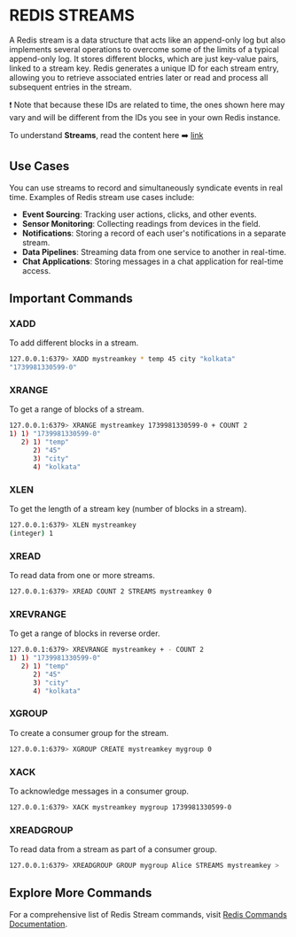 # REDIS STREAMS

A Redis stream is a data structure that acts like an append-only log but also implements several operations to overcome some of the limits of a typical append-only log. It stores different blocks, which are just key-value pairs, linked to a stream key. Redis generates a unique ID for each stream entry, allowing you to retrieve associated entries later or read and process all subsequent entries in the stream.

❗ Note that because these IDs are related to time, the ones shown here may vary and will be different from the IDs you see in your own Redis instance.

To understand **Streams**, read the content here ➡️ [link](https://medium.com/redis-with-raphael-de-lio/understanding-redis-streams-33aa96ca7206)

## Use Cases

You can use streams to record and simultaneously syndicate events in real time. Examples of Redis stream use cases include:

- **Event Sourcing**: Tracking user actions, clicks, and other events.
- **Sensor Monitoring**: Collecting readings from devices in the field.
- **Notifications**: Storing a record of each user's notifications in a separate stream.
- **Data Pipelines**: Streaming data from one service to another in real-time.
- **Chat Applications**: Storing messages in a chat application for real-time access.

## Important Commands

### XADD
To add different blocks in a stream.

```bash
127.0.0.1:6379> XADD mystreamkey * temp 45 city "kolkata"
"1739981330599-0"
```

### XRANGE
To get a range of blocks of a stream.

```bash
127.0.0.1:6379> XRANGE mystreamkey 1739981330599-0 + COUNT 2
1) 1) "1739981330599-0"
   2) 1) "temp"
      2) "45"
      3) "city"
      4) "kolkata"
```

### XLEN
To get the length of a stream key (number of blocks in a stream).

```bash
127.0.0.1:6379> XLEN mystreamkey
(integer) 1
```

### XREAD
To read data from one or more streams.

```bash
127.0.0.1:6379> XREAD COUNT 2 STREAMS mystreamkey 0
```

### XREVRANGE
To get a range of blocks in reverse order.

```bash
127.0.0.1:6379> XREVRANGE mystreamkey + - COUNT 2
1) 1) "1739981330599-0"
   2) 1) "temp"
      2) "45"
      3) "city"
      4) "kolkata"
```

### XGROUP
To create a consumer group for the stream.

```bash
127.0.0.1:6379> XGROUP CREATE mystreamkey mygroup 0
```

### XACK
To acknowledge messages in a consumer group.

```bash
127.0.0.1:6379> XACK mystreamkey mygroup 1739981330599-0
```

### XREADGROUP
To read data from a stream as part of a consumer group.

```bash
127.0.0.1:6379> XREADGROUP GROUP mygroup Alice STREAMS mystreamkey >
```

## Explore More Commands
For a comprehensive list of Redis Stream commands, visit [Redis Commands Documentation](https://redis.io/docs/latest/commands/?group=stream).
